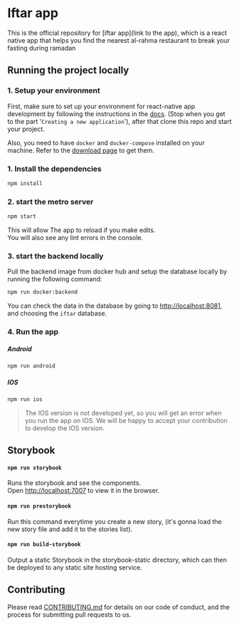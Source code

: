 # Iftar app

This is the official repository for [iftar app](link to the app), which is a react native app that helps you find the nearest al-rahma restaurant to break your fasting during ramadan

## Running the project locally


### 1. Setup your environment

First, make sure to set up your environment for react-native app development by following the instructions in the [docs](https://reactnative.dev/docs/environment-setup). (Stop when you get to the part '`Creating a new application`'), after that clone this repo and start your project.

Also, you need to have `docker` and `docker-compose` installed on your machine.
Refer to the [download page](https://docs.docker.com/get-docker/) to get them.

### 1. Install the dependencies

```bash
npm install
```

### 2. start the metro server

```bash
npm start
```

This will allow The app to reload if you make edits.\
You will also see any lint errors in the console.

### 3. start the backend locally

Pull the backend image from docker hub and setup the database locally by running the following command:

```bash
npm run docker:backend
```

You can check the data in the database by going to [http://localhost:8081](http://localhost:8081), and choosing the `iftar` database.


### 4. Run the app

##### Android

```bash
npm run android
```

##### IOS

```bash
npm run ios
```

> The IOS version is not developed yet, so you will get an error when you run the app on IOS. 
> We will be happy to accept your contribution to develop the IOS version.


## Storybook

#### `npm run storybook`

Runs the storybook and see the components.\
Open [http://localhost:7007](http://localhost:7007) to view it in the browser.

#### `npm run prestorybook`

Run this command everytime you create a new story, (it's gonna load the new story file and add it to the stories list).

#### `npm run build-storybook`

Output a static Storybook in the storybook-static directory, which can then be deployed to any static site hosting service.

## Contributing

Please read [CONTRIBUTING.md](CONTRIBUTING.md) for details on our code of conduct, and the process for submitting pull requests to us.